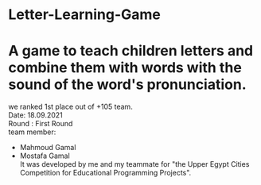 # Letter-Learning-Game
# A game to teach children letters and combine them with words with the sound of the word's pronunciation.
                                                     
we ranked 1st place out of +105 team.                                                           
  Date: 18.09.2021                      
  Round : First Round                                                            
 team member: 
- Mahmoud Gamal                                                            
 - Mostafa Gamal                                                      
  It was developed by me and my teammate for "the Upper Egypt Cities Competition for Educational Programming Projects".
